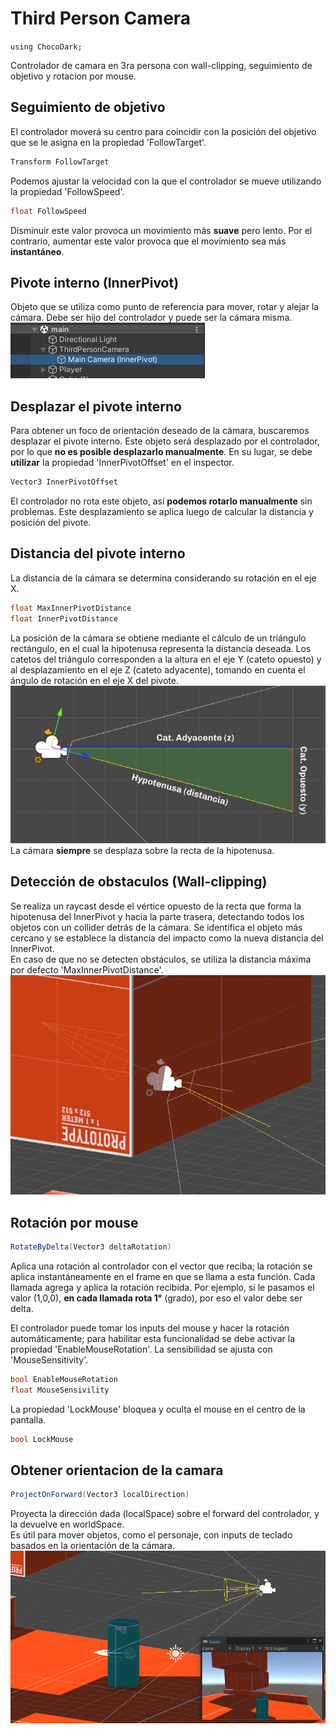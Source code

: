 # Third Person Camera
`using ChocoDark;`

Controlador de camara en 3ra persona con wall-clipping, seguimiento de objetivo y rotacion por mouse.

## Seguimiento de objetivo
El controlador moverá su centro para coincidir con la posición del objetivo que se le asigna en la propiedad 'FollowTarget'.
```csharp
Transform FollowTarget
```
Podemos ajustar la velocidad con la que el controlador se mueve utilizando la propiedad 'FollowSpeed'.
```csharp
float FollowSpeed
```
Disminuir este valor provoca un movimiento más **suave** pero lento.
Por el contrario, aumentar este valor provoca que el movimiento sea más **instantáneo**.

## Pivote interno (InnerPivot)
Objeto que se utiliza como punto de referencia para mover, rotar y alejar la cámara.
Debe ser hijo del controlador y puede ser la cámara misma.  
![alt text](docs/image-1.png)

## Desplazar el pivote interno
Para obtener un foco de orientación deseado de la cámara, buscaremos desplazar el pivote interno.
Este objeto será desplazado por el controlador, por lo que **no es posible desplazarlo manualmente**. En su lugar, se debe **utilizar** la propiedad 'InnerPivotOffset' en el inspector.
```csharp
Vector3 InnerPivotOffset
```
El controlador no rota este objeto, así **podemos rotarlo manualmente** sin problemas.
Este desplazamiento se aplica luego de calcular la distancia y posición del pivote.

## Distancia del pivote interno
La distancia de la cámara se determina considerando su rotación en el eje X.
```csharp
float MaxInnerPivotDistance
float InnerPivotDistance
```
La posición de la cámara se obtiene mediante el cálculo de un triángulo rectángulo, en el cual la hipotenusa representa la distancia deseada. Los catetos del triángulo corresponden a la altura en el eje Y (cateto opuesto) y al desplazamiento en el eje Z (cateto adyacente), tomando en cuenta el ángulo de rotación en el eje X del pivote.  
![alt text](docs/image-2.png)  
La cámara **siempre** se desplaza sobre la recta de la hipotenusa.

## Detección de obstaculos (Wall-clipping)
Se realiza un raycast desde el vértice opuesto de la recta que forma la hipotenusa del InnerPivot y hacia la parte trasera, detectando todos los objetos con un collider detrás de la cámara.
Se identifica el objeto más cercano y se establece la distancia del impacto como la nueva distancia del InnerPivot.  
En caso de que no se detecten obstáculos, se utiliza la distancia máxima por defecto 'MaxInnerPivotDistance'.  
![alt text](docs/image-3.png)

## Rotación por mouse
```csharp
RotateByDelta(Vector3 deltaRotation)
```
Aplica una rotación al controlador con el vector que reciba; la rotación se aplica instantáneamente en el frame en que se llama a esta función.
Cada llamada agrega y aplica la rotación recibida. Por ejemplo, si le pasamos el valor (1,0,0), **en cada llamada rota 1°** (grado), por eso el valor debe ser delta.

El controlador puede tomar los inputs del mouse y hacer la rotación automáticamente; para habilitar esta funcionalidad se debe activar la propiedad 'EnableMouseRotation'. La sensibilidad se ajusta con 'MouseSensitivity'.
```csharp
bool EnableMouseRotation
float MouseSensivility
```
La propiedad 'LockMouse' bloquea y oculta el mouse en el centro de la pantalla.
```csharp
bool LockMouse
```


## Obtener orientacion de la camara
```csharp
ProjectOnForward(Vector3 localDirection)
```
Proyecta la dirección dada (localSpace) sobre el forward del controlador, y la devuelve en worldSpace.  
Es útil para mover objetos, como el personaje, con inputs de teclado basados en la orientación de la cámara. 
![alt text](docs/image-4.png)